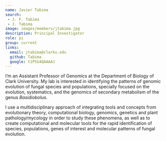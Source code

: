 ```yaml
---
name: Javier Tabima
search:
 - J. F. Tabima
 - J. Tabima
image: images/members/jtabima.jpg
description: Principal Investigator
role: pi
group: current
links:
  email: jtabima@clarku.edu
  github: Tabima
  google: t1P5G4QAAAAJ
---
```


I’m an Assistant Professor of Genomics at the Department of Biology of Clark University. My lab is interested in identifying the patterns of genomic evolution of fungal species and populations, specially focused on the evolution, systematics, and the genomics of secondary metabolism of the genus *Basidiobolus*.

I use a multidisciplinary approach of integrating tools and concepts from evolutionary theory, computational biology, genomics, genetics and plant pathology/mycology in order to study these phenomena, as well as to create computational and molecular tools for the rapid identification of species, populations, genes of interest and molecular patterns of fungal evolution.
